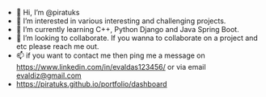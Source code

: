 - 👋 Hi, I’m @piratuks
- 👀 I’m interested in various interesting and challenging projects.
- 🌱 I’m currently learning C++, Python Django and Java Spring Boot.
- 💞️ I’m looking to collaborate. If you wanna to collaborate on a project and etc please reach me out.
- 📫 if you want to contact me then ping me a message on https://www.linkedin.com/in/evaldas123456/ or via email evaldiz@gmail.com
- https://piratuks.github.io/portfolio/dashboard

<!---
piratuks/piratuks is a ✨ special ✨ repository because its `README.md` (this file) appears on your GitHub profile.
You can click the Preview link to take a look at your changes.
--->
